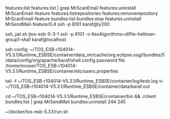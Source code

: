 features:list
features:list | grep MrScanEmail
features:uninstall MrScanEmail-feature
features:listrepositories
features:removerepository MrScanEmail-feature
bundles:list
bundles:stop
features:uninstall MrSendMail-feature/0.4
ssh -p 8101 karaf@ly200

ssh_jail.sh jtos-esb-5-3-1
ssh -p 8101 -o KexAlgorithms=diffie-hellman-group1-sha1 karaf@localhost

ssh config: ~/TOS_ESB-r104014-V5.3.1/Runtime_ESBSE/container/data_mr/cache/org.eclipse.osgi/bundles/5/data/config/org/apache/karaf/shell.config
password file /home/mruser/TOS_ESB-r104014-V5.3.1/Runtime_ESBSE/container/etc/users.properties

tail -f ~/TOS_ESB-r104014-V5.3.1/Runtime_ESBSE/container/log/tesb.log
vi ~/TOS_ESB-r104014-V5.3.1/Runtime_ESBSE/container/data/karaf.out

cd ~/TOS_ESB-r104014-V5.3.1/Runtime_ESBSE/container/bin && ./client
bundles:list | grep MrSendMail
bundles:uninstall 244 245

~/docker/tos-esb-5.3.1/run.sh
